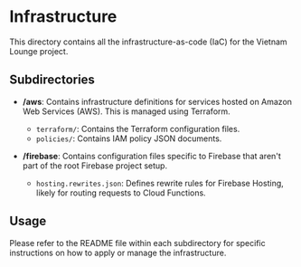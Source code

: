 # Infrastructure

This directory contains all the infrastructure-as-code (IaC) for the Vietnam Lounge project.

## Subdirectories

- **/aws**: Contains infrastructure definitions for services hosted on Amazon Web Services (AWS). This is managed using Terraform.
  - `terraform/`: Contains the Terraform configuration files.
  - `policies/`: Contains IAM policy JSON documents.

- **/firebase**: Contains configuration files specific to Firebase that aren't part of the root Firebase project setup.
  - `hosting.rewrites.json`: Defines rewrite rules for Firebase Hosting, likely for routing requests to Cloud Functions.

## Usage

Please refer to the README file within each subdirectory for specific instructions on how to apply or manage the infrastructure.
